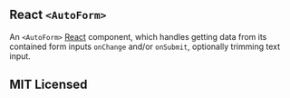 ## React `<AutoForm>`

An `<AutoForm>` [React](http://facebook.github.io/react/) component, which handles
getting data from its contained form inputs `onChange` and/or `onSubmit`,
optionally trimming text input.

## MIT Licensed